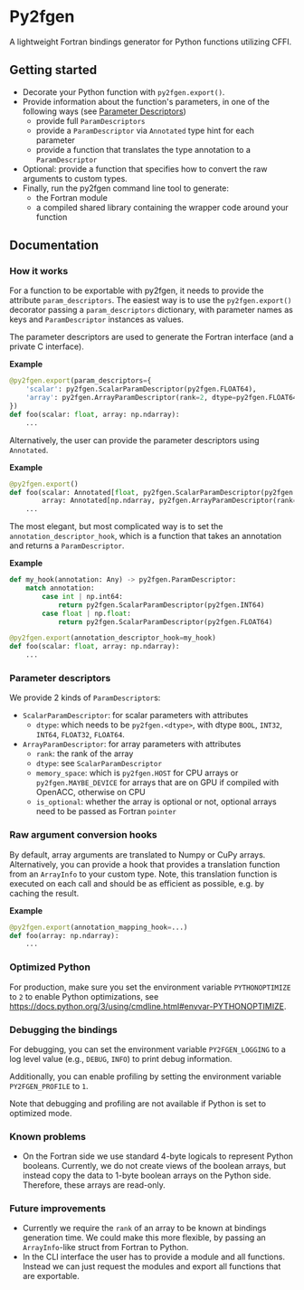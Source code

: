 # Py2fgen

A lightweight Fortran bindings generator for Python functions utilizing CFFI.

## Getting started

- Decorate your Python function with `py2fgen.export()`.
- Provide information about the function's parameters, in one of the following ways (see [Parameter Descriptors](#parameter-descriptors))
  - provide full `ParamDescriptors`
  - provide a `ParamDescriptor` via `Annotated` type hint for each parameter
  - provide a function that translates the type annotation to a `ParamDescriptor`
- Optional: provide a function that specifies how to convert the raw arguments to custom types.
- Finally, run the py2fgen command line tool to generate:
  - the Fortran module
  - a compiled shared library containing the wrapper code around your function

## Documentation

### How it works

For a function to be exportable with py2fgen, it needs to provide the attribute `param_descriptors`.
The easiest way is to use the `py2fgen.export()` decorator passing a `param_descriptors` dictionary,
with parameter names as keys and `ParamDescriptor` instances as values.

The parameter descriptors are used to generate the Fortran interface (and a private C interface).

**Example**

```python
@py2fgen.export(param_descriptors={
    'scalar': py2fgen.ScalarParamDescriptor(py2fgen.FLOAT64),
    'array': py2fgen.ArrayParamDescriptor(rank=2, dtype=py2fgen.FLOAT64, memory_space=py2fgen.MAYBE_DEVICE, is_optional=False)
})
def foo(scalar: float, array: np.ndarray):
    ...
```

Alternatively, the user can provide the parameter descriptors using `Annotated`.

**Example**

```python
@py2fgen.export()
def foo(scalar: Annotated[float, py2fgen.ScalarParamDescriptor(py2fgen.FLOAT64)],
        array: Annotated[np.ndarray, py2fgen.ArrayParamDescriptor(rank=2, dtype=py2fgen.FLOAT64, memory_space=py2fgen.MAYBE_DEVICE, is_optional=False)]):
    ...
```

The most elegant, but most complicated way is to set the `annotation_descriptor_hook`,
which is a function that takes an annotation and returns a `ParamDescriptor`.

**Example**

```python
def my_hook(annotation: Any) -> py2fgen.ParamDescriptor:
    match annotation:
        case int | np.int64:
            return py2fgen.ScalarParamDescriptor(py2fgen.INT64)
        case float | np.float:
            return py2fgen.ScalarParamDescriptor(py2fgen.FLOAT64)

@py2fgen.export(annotation_descriptor_hook=my_hook)
def foo(scalar: float, array: np.ndarray):
    ...
```

### Parameter descriptors

We provide 2 kinds of `ParamDescriptor`s:

- `ScalarParamDescriptor`: for scalar parameters with attributes
  - `dtype`: which needs to be `py2fgen.<dtype>`, with dtype `BOOL`, `INT32`, `INT64`, `FLOAT32`, `FLOAT64`.
- `ArrayParamDescriptor`: for array parameters with attributes
  - `rank`: the rank of the array
  - `dtype`: see `ScalarParamDescriptor`
  - `memory_space`: which is `py2fgen.HOST` for CPU arrays or `py2fgen.MAYBE_DEVICE` for arrays that are on GPU if compiled with OpenACC, otherwise on CPU
  - `is_optional`: whether the array is optional or not, optional arrays need to be passed as Fortran `pointer`

### Raw argument conversion hooks

By default, array arguments are translated to Numpy or CuPy arrays.
Alternatively, you can provide a hook that provides a translation function from an `ArrayInfo` to your custom type.
Note, this translation function is executed on each call and should be as efficient as possible, e.g. by caching the result.

**Example**

```python
@py2fgen.export(annotation_mapping_hook=...)
def foo(array: np.ndarray):
    ...
```

### Optimized Python

For production, make sure you set the environment variable `PYTHONOPTIMIZE` to `2` to enable Python optimizations,
see https://docs.python.org/3/using/cmdline.html#envvar-PYTHONOPTIMIZE.

### Debugging the bindings

For debugging, you can set the environment variable `PY2FGEN_LOGGING` to a log level value (e.g., `DEBUG`, `INFO`) to print debug information.

Additionally, you can enable profiling by setting the environment variable `PY2FGEN_PROFILE` to `1`.

Note that debugging and profiling are not available if Python is set to optimized mode.

### Known problems

- On the Fortran side we use standard 4-byte logicals to represent Python booleans.
  Currently, we do not create views of the boolean arrays, but instead copy the data to 1-byte boolean arrays on the Python side.
  Therefore, these arrays are read-only.

### Future improvements

- Currently we require the `rank` of an array to be known at bindings generation time. We could make this more flexible, by passing an `ArrayInfo`-like struct from Fortran to Python.
- In the CLI interface the user has to provide a module and all functions. Instead we can just request the modules and export all functions that are exportable.
